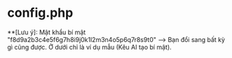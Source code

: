 #  config.php

**[Lưu ý]: Mật khẩu bí mật "f8d9a2b3c4e5f6g7h8i9j0k1l2m3n4o5p6q7r8s9t0" --> Bạn đổi sang bất kỳ gì cũng được. Ở dưới chỉ là ví dụ mẫu (Kêu AI tạo bí mật).

<?php
define('JWT_SECRET', 'f8d9a2b3c4e5f6g7h8i9j0k1l2m3n4o5p6q7r8s9t0');
?>
